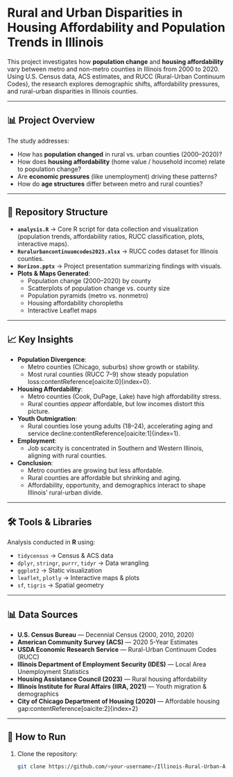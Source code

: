 # Rural and Urban Disparities in Housing Affordability and Population Trends in Illinois

This project investigates how **population change** and **housing affordability** vary between metro and non-metro counties in Illinois from 2000 to 2020. Using U.S. Census data, ACS estimates, and RUCC (Rural-Urban Continuum Codes), the research explores demographic shifts, affordability pressures, and rural-urban disparities in Illinois counties.

---

## 📊 Project Overview
The study addresses:
- How has **population changed** in rural vs. urban counties (2000–2020)?
- How does **housing affordability** (home value / household income) relate to population change?
- Are **economic pressures** (like unemployment) driving these patterns?
- How do **age structures** differ between metro and rural counties?

---

## 📂 Repository Structure
- **`analysis.R`** → Core R script for data collection and visualization (population trends, affordability ratios, RUCC classification, plots, interactive maps).
- **`Ruralurbancontinuumcodes2023.xlsx`** → RUCC codes dataset for Illinois counties.
- **`Horizon.pptx`** → Project presentation summarizing findings with visuals.
- **Plots & Maps Generated**:
  - Population change (2000–2020) by county
  - Scatterplots of population change vs. county size
  - Population pyramids (metro vs. nonmetro)
  - Housing affordability choropleths
  - Interactive Leaflet maps

---

## 📈 Key Insights
- **Population Divergence**:
  - Metro counties (Chicago, suburbs) show growth or stability.
  - Most rural counties (RUCC 7–9) show steady population loss:contentReference[oaicite:0]{index=0}.
- **Housing Affordability**:
  - Metro counties (Cook, DuPage, Lake) have high affordability stress.
  - Rural counties *appear* affordable, but low incomes distort this picture.
- **Youth Outmigration**:
  - Rural counties lose young adults (18–24), accelerating aging and service decline:contentReference[oaicite:1]{index=1}.
- **Employment**:
  - Job scarcity is concentrated in Southern and Western Illinois, aligning with rural counties.
- **Conclusion**:
  - Metro counties are growing but less affordable.
  - Rural counties are affordable but shrinking and aging.
  - Affordability, opportunity, and demographics interact to shape Illinois’ rural-urban divide.

---

## 🛠️ Tools & Libraries
Analysis conducted in **R** using:
- `tidycensus` → Census & ACS data
- `dplyr`, `stringr`, `purrr`, `tidyr` → Data wrangling
- `ggplot2` → Static visualization
- `leaflet`, `plotly` → Interactive maps & plots
- `sf`, `tigris` → Spatial geometry

---

## 📊 Data Sources
- **U.S. Census Bureau** — Decennial Census (2000, 2010, 2020)  
- **American Community Survey (ACS)** — 2020 5-Year Estimates  
- **USDA Economic Research Service** — Rural-Urban Continuum Codes (RUCC)  
- **Illinois Department of Employment Security (IDES)** — Local Area Unemployment Statistics  
- **Housing Assistance Council (2023)** — Rural housing affordability  
- **Illinois Institute for Rural Affairs (IIRA, 2021)** — Youth migration & demographics  
- **City of Chicago Department of Housing (2020)** — Affordable housing gap:contentReference[oaicite:2]{index=2}

---

## 🚀 How to Run
1. Clone the repository:
   ```bash
   git clone https://github.com/<your-username>/Illinois-Rural-Urban-Analysis.git
